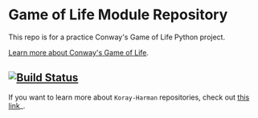 Game of Life Module Repository
==============================

This repo is for a practice Conway's Game of Life Python project.

[Learn more about Conway's Game of Life](https://en.wikipedia.org/wiki/Conway%27s_Game_of_Life).

[![Build Status](https://travis-ci.org/Koray-Harman/game-of-life-py.svg?branch=master)](https://travis-ci.org/Koray-Harman/game-of-life-py)
---------------

If you want to learn more about ``Koray-Harman`` repositories, check out [this link](https://github.com/Koray-Harman)_.
